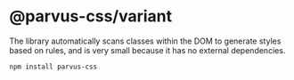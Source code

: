 # @parvus-css/variant

The library automatically scans classes within the DOM to generate styles based on rules, and is very small because it has no external dependencies.

```bash
npm install parvus-css
```
